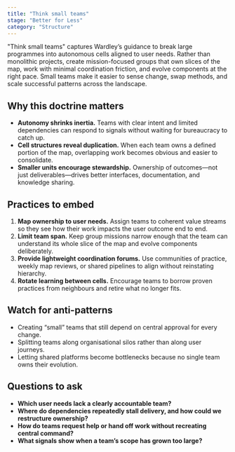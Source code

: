 ```yaml
---
title: "Think small teams"
stage: "Better for Less"
category: "Structure"
---
```


"Think small teams" captures Wardley’s guidance to break large programmes into autonomous cells aligned to user needs. Rather than monolithic projects, create mission-focused groups that own slices of the map, work with minimal coordination friction, and evolve components at the right pace. Small teams make it easier to sense change, swap methods, and scale successful patterns across the landscape.

## Why this doctrine matters

- **Autonomy shrinks inertia.** Teams with clear intent and limited dependencies can respond to signals without waiting for bureaucracy to catch up.
- **Cell structures reveal duplication.** When each team owns a defined portion of the map, overlapping work becomes obvious and easier to consolidate.
- **Smaller units encourage stewardship.** Ownership of outcomes—not just deliverables—drives better interfaces, documentation, and knowledge sharing.

## Practices to embed

1. **Map ownership to user needs.** Assign teams to coherent value streams so they see how their work impacts the user outcome end to end.
2. **Limit team span.** Keep group missions narrow enough that the team can understand its whole slice of the map and evolve components deliberately.
3. **Provide lightweight coordination forums.** Use communities of practice, weekly map reviews, or shared pipelines to align without reinstating hierarchy.
4. **Rotate learning between cells.** Encourage teams to borrow proven practices from neighbours and retire what no longer fits.

## Watch for anti-patterns

- Creating “small” teams that still depend on central approval for every change.
- Splitting teams along organisational silos rather than along user journeys.
- Letting shared platforms become bottlenecks because no single team owns their evolution.

## Questions to ask

- **Which user needs lack a clearly accountable team?**
- **Where do dependencies repeatedly stall delivery, and how could we restructure ownership?**
- **How do teams request help or hand off work without recreating central command?**
- **What signals show when a team’s scope has grown too large?**
